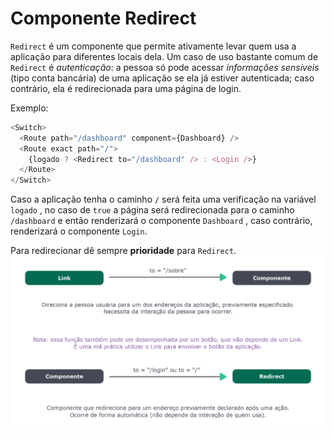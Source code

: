 # Componente Redirect

`Redirect` é um componente que permite ativamente levar quem usa a aplicação para diferentes locais dela. Um caso de uso bastante comum de `Redirect` é *autenticação*: a pessoa só pode acessar *informações sensíveis* (tipo conta bancária) de uma aplicação se ela já estiver autenticada; caso contrário, ela é redirecionada para uma página de login. 

Exemplo:
```javascript
<Switch>
  <Route path="/dashboard" component={Dashboard} />
  <Route exact path="/">
    {logado ? <Redirect to="/dashboard" /> : <Login />}
  </Route>
</Switch>
```

Caso a aplicação tenha o caminho `/` será feita uma verificação na variável `logado` , no caso de `true` a página será redirecionada para o caminho `/dashboard` e então renderizará o componente `Dashboard` , caso contrário, renderizará o componente `Login`.

Para redirecionar dê sempre **prioridade** para `Redirect`.
<img src="./../img/comp-link-redirect.png">